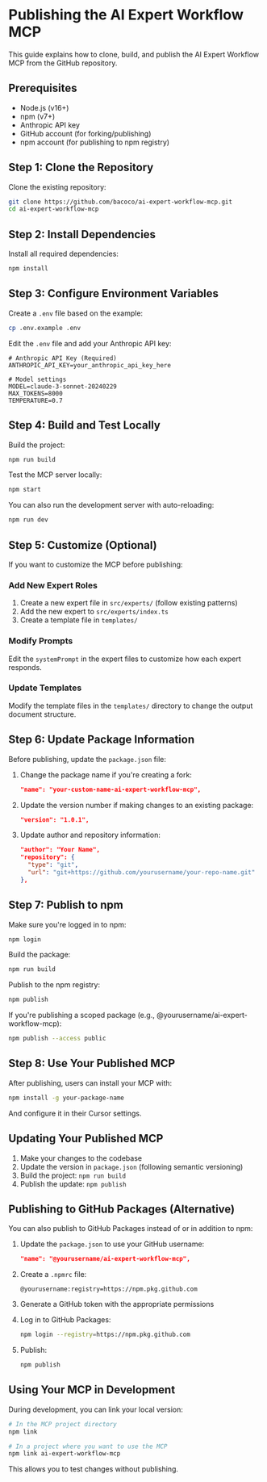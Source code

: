 # Publishing the AI Expert Workflow MCP

This guide explains how to clone, build, and publish the AI Expert Workflow MCP from the GitHub repository.

## Prerequisites

- Node.js (v16+)
- npm (v7+)
- Anthropic API key
- GitHub account (for forking/publishing)
- npm account (for publishing to npm registry)

## Step 1: Clone the Repository

Clone the existing repository:

```bash
git clone https://github.com/bacoco/ai-expert-workflow-mcp.git
cd ai-expert-workflow-mcp
```

## Step 2: Install Dependencies

Install all required dependencies:

```bash
npm install
```

## Step 3: Configure Environment Variables

Create a `.env` file based on the example:

```bash
cp .env.example .env
```

Edit the `.env` file and add your Anthropic API key:

```
# Anthropic API Key (Required)
ANTHROPIC_API_KEY=your_anthropic_api_key_here

# Model settings
MODEL=claude-3-sonnet-20240229
MAX_TOKENS=8000
TEMPERATURE=0.7
```

## Step 4: Build and Test Locally

Build the project:

```bash
npm run build
```

Test the MCP server locally:

```bash
npm start
```

You can also run the development server with auto-reloading:

```bash
npm run dev
```

## Step 5: Customize (Optional)

If you want to customize the MCP before publishing:

### Add New Expert Roles

1. Create a new expert file in `src/experts/` (follow existing patterns)
2. Add the new expert to `src/experts/index.ts`
3. Create a template file in `templates/`

### Modify Prompts

Edit the `systemPrompt` in the expert files to customize how each expert responds.

### Update Templates

Modify the template files in the `templates/` directory to change the output document structure.

## Step 6: Update Package Information

Before publishing, update the `package.json` file:

1. Change the package name if you're creating a fork:
   ```json
   "name": "your-custom-name-ai-expert-workflow-mcp",
   ```

2. Update the version number if making changes to an existing package:
   ```json
   "version": "1.0.1",
   ```

3. Update author and repository information:
   ```json
   "author": "Your Name",
   "repository": {
     "type": "git",
     "url": "git+https://github.com/yourusername/your-repo-name.git"
   },
   ```

## Step 7: Publish to npm

Make sure you're logged in to npm:

```bash
npm login
```

Build the package:

```bash
npm run build
```

Publish to the npm registry:

```bash
npm publish
```

If you're publishing a scoped package (e.g., @yourusername/ai-expert-workflow-mcp):

```bash
npm publish --access public
```

## Step 8: Use Your Published MCP

After publishing, users can install your MCP with:

```bash
npm install -g your-package-name
```

And configure it in their Cursor settings.

## Updating Your Published MCP

1. Make your changes to the codebase
2. Update the version in `package.json` (following semantic versioning)
3. Build the project: `npm run build`
4. Publish the update: `npm publish`

## Publishing to GitHub Packages (Alternative)

You can also publish to GitHub Packages instead of or in addition to npm:

1. Update the `package.json` to use your GitHub username:
   ```json
   "name": "@yourusername/ai-expert-workflow-mcp",
   ```

2. Create a `.npmrc` file:
   ```
   @yourusername:registry=https://npm.pkg.github.com
   ```

3. Generate a GitHub token with the appropriate permissions

4. Log in to GitHub Packages:
   ```bash
   npm login --registry=https://npm.pkg.github.com
   ```

5. Publish:
   ```bash
   npm publish
   ```

## Using Your MCP in Development

During development, you can link your local version:

```bash
# In the MCP project directory
npm link

# In a project where you want to use the MCP
npm link ai-expert-workflow-mcp
```

This allows you to test changes without publishing.